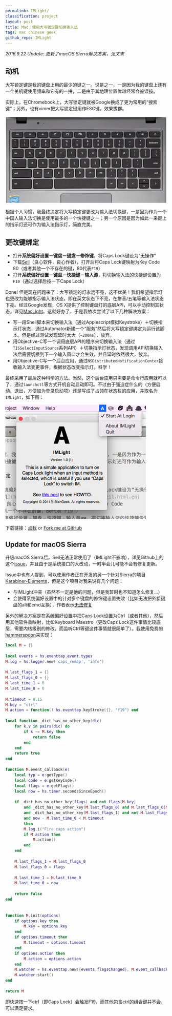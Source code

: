 ```yaml
---
permalink: IMLight/
classification: project
layout: post
title: Mac：使用大写锁定键切换输入法
tags: mac chinese geek
github_repo: IMLight
---
```


*2016.9.22 Update: 更新了macOS Sierra解决方案，见文末*

## 动机

大写锁定键是我的键盘上用的最少的键之一。说是之一，一是因为我的键盘上还有一个关机键使用频率和它有的一拼，二是由于其地理位置优越经常会被误按。

实际上，在Chromebook上，大写锁定键就被Google换成了更为常用的“搜索键”；另外，也有vimer把大写锁定键用作ESC键，效果拔群。

![](images/chromebook-keyboard.jpg)

根据个人习惯，我最终决定将大写锁定键更改为输入法切换键，一是因为作为一个中国人输入法切换是使用最多的一个快捷键之一；另一个原因是因为如此一来键上的指示灯还可作为输入法指示灯，简直完美。

## 更改键绑定

- 打开**系统偏好设置－键盘－键盘－修饰键**，将Caps Lock键设为“无操作”
- 下载[Seil](https://pqrs.org/osx/karabiner/seil.html.en)（良心软件，良心作者），打开后将Caps Lock键映射为Key Code 80（或者其他一个不存在的键，80代表`F19`）
- 打开**系统偏好设置－键盘－快捷键－输入源**，将切换输入法的快捷键设置为`F19`（通过选择后按一下Caps Lock）

Done! 但是现在问题来了：大写锁定的灯永远不亮，这不优美！我们希望指示灯也更改为能够指示输入法状态，即在英文状态下不亮，在拼音/五笔等输入法状态下亮。经过Google发现，OS X提供了控制键盘灯的底层API，可以手动控制其状态，详见[MacLight](https://github.com/busyloop/maclight)。这就好办了，于是我依次尝试了以下几种解决方案：

- 写一段Shell脚本来切换输入法（通过Applescript模拟Keystroke）＋切换指示灯状态，通过Automator新建一个“服务”然后将大写锁定键绑定为运行该脚本。但是经过测试发现延时太大（`~200ms`），放弃。
- 用Objective-C写一个调用底层API的程序来切换输入法（通过`TISSelectInputSource`系列API）＋切换指示灯状态，发现调用API切换输入法后需要切换到下一个输入窗口才会生效，并且延时依然很大，放弃。
- 用Objective-C写一个后台应用，通过`NSDistributedNotificationCenter`接收输入法变更事件，根据状态改变指示灯。科学！

最终采用了最后这种科学的方法。当然，这个后台应用只需要是命令行应用就可以了，通过`launchctl`等方式开机自动启动即可。不过由于强迫症什么的（方便启动、退出，方便加为登录启动项）还是写成了占领在状态栏的应用，并取名为`IMLight`，如下图：

![](images/imlight-screenshot.png)

下载链接：[点我](http://cl.ly/2s3P2E1x2A2k) or [Fork me at GitHub](https://github.com/blahgeek/IMLight)

## Update for macOS Sierra

升级macOS Sierra后，Seil无法正常使用了（IMLight不影响），详见Github上的这个[issue](https://github.com/tekezo/Seil/issues/68)，并且由于是系统接口的大改动，一时半会儿可能不会有修复更新。

Issue中也有人提到，可以使用作者正在开发的另一个针对Sierra的项目[Karabiner-Elements](https://github.com/tekezo/Karabiner-Elements)，但是这个项目对我来说有几个问题：

- 与IMLight冲突（虽然不一定是他的问题，但是我暂时也不知道怎么修复…）
- 会使得系统偏好设置中的针对多个键盘的修饰键设置失效（比如无法把外接键盘的alt和cmd互换），作者表示[无法修复](https://github.com/tekezo/Karabiner-Elements/issues/35)

另外的解决方案是在系统偏好设置中把Caps Lock设置为Ctrl（或者其他），然后用其他软件重映射，比如Keyboard Maestro（更改Caps Lock这件事情比较底层，需要内核级别的修改，而监听Ctrl等键这件事情就很简单了）。我使用免费的[hammerspoon](http://hammerspoon.org)来实现：

```lua
local M = {}

local events = hs.eventtap.event.types
M.log = hs.logger.new('caps_remap', 'info')

M.last_flags_1 = {}
M.last_flags_0 = {}
M.last_time_1 = 0
M.last_time_0 = 0

M.timeout = 0.15
M.key = "ctrl"
M.action = function() hs.eventtap.keyStroke({}, "f19") end

local function _dict_has_no_other_key(dic)
    for k,v in pairs(dic) do
        if k ~= M.key then
            return false
        end
    end
    return true
end

function M.event_callback(e)
    local typ = e:getType()
    local code = e:getKeyCode()
    local flags = e:getFlags()
    local now = hs.timer.secondsSinceEpoch()

    if _dict_has_no_other_key(flags) and not flags[M.key]
        and _dict_has_no_other_key(M.last_flags_0) and M.last_flags_0[M.key]
        and _dict_has_no_other_key(M.last_flags_1) and not M.last_flags_1[M.key]
        and now - M.last_time_0 < M.timeout
        then
        M.log.i("Fire caps action")
        if M.action then
            M.action()
        end
    end

    M.last_flags_1 = M.last_flags_0
    M.last_flags_0 = flags

    M.last_time_1 = M.last_time_0
    M.last_time_0 = now

    return false
end


function M.init(options)
    if options.key then
        M.key = options.key
    end
    if options.timeout then
        M.timeout = options.timeout
    end
    if options.action then
        M.action = options.action
    end
    M.watcher = hs.eventtap.new({events.flagsChanged}, M.event_callback)
    M.watcher:start()
end

return M
```

即快速按一下ctrl（即Caps Lock）会触发F19，而其他包含ctrl的组合键并不会，可以满足要求。

